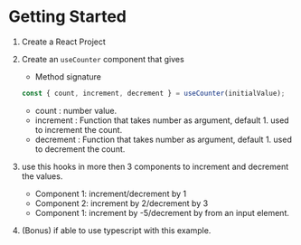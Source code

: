# Getting Started

1. Create a React Project
2. Create an `useCounter` component that gives

   - Method signature

   ```js
   const { count, increment, decrement } = useCounter(initialValue);
   ```

   - count : number value.
   - increment : Function that takes number as argument, default 1. used to increment the count.
   - decrement : Function that takes number as argument, default 1. used to decrement the count.

3. use this hooks in more then 3 components to increment and decrement the values.

   - Component 1: increment/decrement by 1
   - Component 2: increment by 2/decrement by 3
   - Component 1: increment by -5/decrement by from an input element.

4. (Bonus) if able to use typescript with this example.
